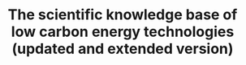 ---
layout: default
api_or_bulk_downloads: Bulk
citation: 'Hötte, Pichler, Lafond (2021): "The rise of science in low-carbon energy
  technologies", RSER. DOI: 10.1016/j.rser.2020.110654'
code: Included in the bulk download
cost: None
description: 'This data publication offers updated data about low-carbon energy technology
  (LCET) patents and citations links to the scientific literature. Compared to a previous
  version, it also contains data on biofuels and fuels from waste technologies. The
  updated version also contains the code (R-scripts) that have been used to (1) compile
  the data and (2) to reproduce the statistical analysis including figures and tables
  presented in the final paper Hötte, Pichler, Lafond (2021): "The rise of science
  in low-carbon energy technologies", RSER. DOI: 10.1016/j.rser.2020.110654. '
documentation: https://doi.org/10.4119/unibi/2950291
doi: https://doi.org/10.4119/unibi/2950291
error_metrics: 'No'
last_edit: 6/13/2021 20:55:50
location: https://doi.org/10.4119/unibi/2950291
record_creation_timestamp: 6/13/2021 20:55:50
shortname: low_carbon_knowledge
tags:
- citation to scholarly literature
- 'low-carbon energy technologies'
terms_of_use: 'CC BY 4.0 license. See: https://creativecommons.org/licenses/by/4.0/legalcode '
timeframe: 1836-2019
title: The scientific knowledge base of low carbon energy technologies (updated and
  extended version)
uuid: 50fbdb5a-1288-46e9-b93d-27ac99cd4eb2
versioning: 'No'
---
